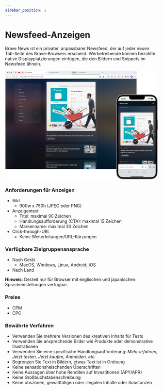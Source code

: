 ```yaml
---
sidebar_position: 2
---
```


# Newsfeed-Anzeigen

Brave News ist ein privater, anpassbarer Newsfeed, der auf jeder neuen Tab-Seite des Brave-Browsers erscheint. Werbetreibende können bezahlte native Displayplatzierungen einfügen, die den Bildern und Snippets im Newsfeed ähneln.

![Newsfeed.png](/img/Newsfeed.png)

### Anforderungen für Anzeigen

- Bild
  - 900w x 750h (JPEG oder PNG)
- Anzeigentext
  - Titel: maximal 90 Zeichen
  - Handlungsaufforderung (CTA): maximal 15 Zeichen
  - Markenname: maximal 30 Zeichen
- Click-through-URL
  - Keine Weiterleitungen/URL-Kürzungen

### Verfügbare Zielgruppenansprache

- Nach Gerät
  - MacOS, Windows, Linux, Android, iOS
- Nach Land

**Hinweis**: Derzeit nur für Browser mit englischen und japanischen Spracheinstellungen verfügbar.

### Preise

- CPM
- CPC

### Bewährte Verfahren

- Verwenden Sie mehrere Versionen des kreativen Inhalts für Tests
- Verwenden Sie ansprechende Bilder wie Produkte oder demonstrative Illustrationen
- Verwenden Sie eine spezifische Handlungsaufforderung: _Mehr erfahren, Jetzt testen, Jetzt kaufen, Anmelden, etc._
- Begrenzen Sie Text in Bildern, etwas Text ist in Ordnung
- Keine sensationsheischenden Überschriften
- Keine Aussagen über hohe Renditen auf Investitionen (APY/APR)
- Keine Großbuchstabenschreibung
- Keine obszönen, gewalttätigen oder illegalen Inhalte oder Substanzen
